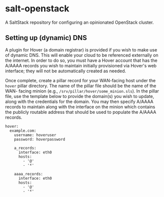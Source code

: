 # salt-openstack

A SaltStack repository for configuring an opinionated OpenStack cluster.

## Setting up (dynamic) DNS

A plugin for Hover (a domain registrar) is provided if you wish to make use
of dynamic DNS.  This will enable your cloud to be referenced externally on the
internet.  In order to do so, you must have a Hover account that has the A/AAAA
records you wish to maintain initially provisioned via Hover's web interface;
they will not be automatically created as needed.

Once complete, create a pillar record for your WAN-facing host under the `hover`
pillar directory.  The name of the pillar file should be the name of the WAN-
facing minion (e.g., `/srv/pillar/hover/some_minion.sls`).  In the pillar file,
use the template below to provide the domain(s) you wish to update, along with
the credentials for the domain.  You may then specify A/AAAA records to maintain
along with the interface on the minion which contains the publicly routable
address that should be used to populate the A/AAAA records.
```
hover:
  example.com:
    username: hoveruser
    password: hoverpassword

    a_records:
      interface: eth0
      hosts:
        - '@'
        - '*'

    aaaa_records:
      interface: eth0
      hosts:
        - '@'
        - '*'
```
